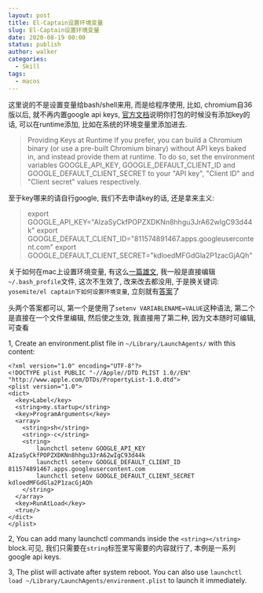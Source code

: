 ```yaml
---
layout: post
title: El-Captain设置环境变量
slug: El-Captain设置环境变量
date: 2020-08-19 00:00
status: publish
author: walker
categories: 
  - Skill
tags:
  - macos
---
```


这里说的不是设置变量给bash/shell来用, 而是给程序使用, 比如, chromium自36版以后, 就不再内置google api keys, [官方文档](http://www.chromium.org/developers/how-tos/api-keys)说明你打包的时候没有添加key的话, 可以在runtime添加, 比如在系统的环境变量里添加进去.

>Providing Keys at Runtime
If you prefer, you can build a Chromium binary (or use a pre-built Chromium binary) without API keys baked in, and instead provide them at runtime. To do so, set the environment variables GOOGLE_API_KEY, GOOGLE_DEFAULT_CLIENT_ID and GOOGLE_DEFAULT_CLIENT_SECRET to your "API key", "Client ID" and "Client secret" values respectively.

至于key哪来的请自行google, 我们不去申请key的话, 还是拿来主义:

>export GOOGLE_API_KEY="AIzaSyCkfPOPZXDKNn8hhgu3JrA62wIgC93d44k"
export GOOGLE_DEFAULT_CLIENT_ID="811574891467.apps.googleusercontent.com"
export GOOGLE_DEFAULT_CLIENT_SECRET="kdloedMFGdGla2P1zacGjAQh"

关于如何在mac上设置环境变量, 有这么[一篇雄文](http://www.dowdandassociates.com/blog/content/howto-set-an-environment-variable-in-mac-os-x-terminal-only/), 我一般是直接编辑`~/.bash_profile`文件, 这次不生效了, 改来改去都没用, 于是换关键词: `yosemite/el captain下如何设置环境变量`, 立刻就有[答案](http://stackoverflow.com/questions/25385934/setting-environment-variables-via-launchd-conf-no-longer-works-in-os-x-yosemite)了

头两个答案都可以, 第一个是使用了`setenv VARIABLENAME=VALUE`这种语法, 第二个是直接在一个文件里编辑, 然后使之生效, 我直接用了第二种, 因为文本随时可编辑, 可查看

1, Create an environment.plist file in `~/Library/LaunchAgents/` with this content:
```
<?xml version="1.0" encoding="UTF-8"?>
<!DOCTYPE plist PUBLIC "-//Apple//DTD PLIST 1.0//EN" "http://www.apple.com/DTDs/PropertyList-1.0.dtd">
<plist version="1.0">
<dict>
  <key>Label</key>
  <string>my.startup</string>
  <key>ProgramArguments</key>
  <array>
    <string>sh</string>
    <string>-c</string>
    <string>
        launchctl setenv GOOGLE_API_KEY AIzaSyCkfPOPZXDKNn8hhgu3JrA62wIgC93d44k
        launchctl setenv GOOGLE_DEFAULT_CLIENT_ID 811574891467.apps.googleusercontent.com
        launchctl setenv GOOGLE_DEFAULT_CLIENT_SECRET kdloedMFGdGla2P1zacGjAQh
    </string>
  </array>
  <key>RunAtLoad</key>
  <true/>
</dict>
</plist>
```
2, You can add many launchctl commands inside the `<string></string>` block.可见, 我们只需要在`string`标签里写需要的内容就行了, 本例是一系列google api keys.

3, The plist will activate after system reboot. You can also use `launchctl load ~/Library/LaunchAgents/environment.plist` to launch it immediately.
